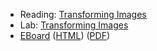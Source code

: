 * Reading: [Transforming Images](../readings/transforming-images-reading.html)
* Lab: [Transforming Images](../labs/transforming-images-lab.html)
* [EBoard](../eboards/15.md) 
  ([HTML](../eboards/15.html))
  ([PDF](../eboards/15.pdf))
